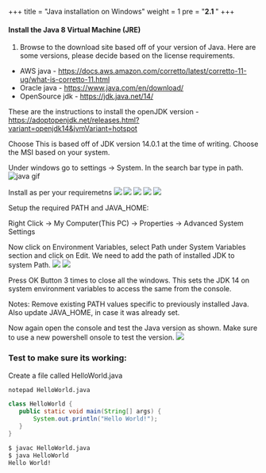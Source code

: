 +++
title = "Java installation on Windows"
weight = 1
pre = "<b>2.1 </b>"
+++

#### Install the Java 8 Virtual Machine (JRE)

1. Browse to the download site based off of your version of Java. Here are some versions, please decide based on the license requirements. 
- AWS java - https://docs.aws.amazon.com/corretto/latest/corretto-11-ug/what-is-corretto-11.html 
- Oracle java - https://www.java.com/en/download/
- OpenSource jdk - https://jdk.java.net/14/

These are the instructions to install the openJDK version - 
https://adoptopenjdk.net/releases.html?variant=openjdk14&jvmVariant=hotspot

Choose 
This is based off of JDK version 14.0.1 at the time of writing. Choose the MSI based on your system. 


Under windows go to settings -> System. In the search bar type in path. 
![java gif](../../images/windowsjdksetup.png)

Install as per your requiremetns 
![](../../images/jdkwindows.png)
![](../../images/jdkwindows1.png)
![](../../images/jdkwindows2.png)
![](../../images/jdkwindows3.png)
![](../../images/jdkwindows4.png)

Setup the required PATH and JAVA_HOME: 

Right Click -> My Computer(This PC) -> Properties -> Advanced System Settings

Now click on Environment Variables, select Path under System Variables section and click on Edit. We need to add the path of installed JDK to system Path.
![](../../images/jdkwindows5.png)
![](../../images/jdkwindows6.png)

Press OK Button 3 times to close all the windows. This sets the JDK 14 on system environment variables to access the same from the console.

Notes: Remove existing PATH values specific to previously installed Java. Also update JAVA_HOME, in case it was already set.

Now again open the console and test the Java version as shown. Make sure to use a new powershell onsole to test the version.
![](../../images/jdkwindows7.png)


### Test to make sure its working: 
Create a file called HelloWorld.java 
```bash 
notepad HelloWorld.java
``` 
```java
class HelloWorld {
   public static void main(String[] args) {
       System.out.println("Hello World!");
   }
}
```
```bash
$ javac HelloWorld.java
$ java HelloWorld
Hello World!
```
